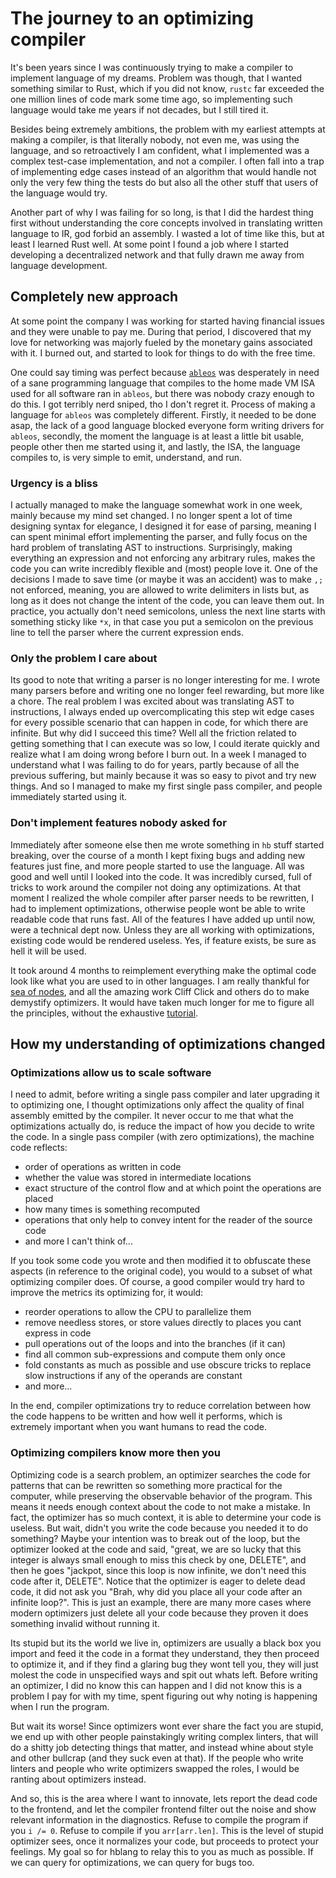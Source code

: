 # The journey to an optimizing compiler

It's been years since I was continuously trying to make a compiler to implement language of my dreams. Problem was though, that I wanted something similar to Rust, which if you did not know, `rustc` far exceeded the one million lines of code mark some time ago, so implementing such language would take me years if not decades, but I still tired it.

Besides being extremely ambitions, the problem with my earliest attempts at making a compiler, is that literally nobody, not even me, was using the language, and so retroactively I am confident, what I implemented was a complex test-case implementation, and not a compiler. I often fall into a trap of implementing edge cases instead of an algorithm that would handle not only the very few thing the tests do but also all the other stuff that users of the language would try.

Another part of why I was failing for so long, is that I did the hardest thing first without understanding the core concepts involved in translating written language to IR, god forbid an assembly. I wasted a lot of time like this, but at least I learned Rust well. At some point I found a job where I started developing a decentralized network and that fully drawn me away from language development.

## Completely new approach

At some point the company I was working for started having financial issues and they were unable to pay me. During that period, I discovered that my love for networking was majorly fueled by the monetary gains associated with it. I burned out, and started to look for things to do with the free time.

One could say timing was perfect because [`ableos`](https://git.ablecorp.us/AbleOS/ableos) was desperately in need of a sane programming language that compiles to the home made VM ISA used for all software ran in `ableos`, but there was nobody crazy enough to do this. I got terribly nerd sniped, tho I don't regret it. Process of making a language for `ableos` was completely different. Firstly, it needed to be done asap, the lack of a good language blocked everyone form writing drivers for `ableos`, secondly, the moment the language is at least a little bit usable, people other then me started using it, and lastly, the ISA, the language compiles to, is very simple to emit, understand, and run.

### Urgency is a bliss

I actually managed to make the language somewhat work in one week, mainly because my mind set changed. I no longer spent a lot of time designing syntax for elegance, I designed it for ease of parsing, meaning I can spent minimal effort implementing the parser, and fully focus on the hard problem of translating AST to instructions. Surprisingly, making everything an expression and not enforcing any arbitrary rules, makes the code you can write incredibly flexible and (most) people love it. One of the decisions I made to save time (or maybe it was an accident) was to make `,;` not enforced, meaning, you are allowed to write delimiters in lists but, as long as it does not change the intent of the code, you can leave them out. In practice, you actually don't need semicolons, unless the next line starts with something sticky like `*x`, in that case you put a semicolon on the previous line to tell the parser where the current expression ends.

### Only the problem I care about

Its good to note that writing a parser is no longer interesting for me. I wrote many parsers before and writing one no longer feel rewarding, but more like a chore. The real problem I was excited about was translating AST to instructions, I always ended up overcomplicating this step wit edge cases for every possible scenario that can happen in code, for which there are infinite. But why did I succeed this time? Well all the friction related to getting something that I can execute was so low, I could iterate quickly and realize what I am doing wrong before I burn out. In a week I managed to understand what I was failing to do for years, partly because of all the previous suffering, but mainly because it was so easy to pivot and try new things. And so I managed to make my first single pass compiler, and people immediately started using it.

### Don't implement features nobody asked for

Immediately after someone else then me wrote something in `hb` stuff started breaking, over the course of a month I kept fixing bugs and adding new features just fine, and more people started to use the language. All was good and well until I looked into the code. It was incredibly cursed, full of tricks to work around the compiler not doing any optimizations. At that moment I realized the whole compiler after parser needs to be rewritten, I had to implement optimizations, otherwise people wont be able to write readable code that runs fast. All of the features I have added up until now, were a technical dept now. Unless they are all working with optimizations, existing code would be rendered useless. Yes, if feature exists, be sure as hell it will be used.

It took around 4 months to reimplement everything make the optimal code look like what you are used to in other languages. I am really thankful for [sea of nodes](https://github.com/SeaOfNodes), and all the amazing work Cliff Click and others do to make demystify optimizers. It would have taken much longer for me to figure all the principles, without the exhaustive [tutorial](https://github.com/SeaOfNodes/Simple?tab=readme-ov-file).

## How my understanding of optimizations changed

### Optimizations allow us to scale software

I need to admit, before writing a single pass compiler and later upgrading it to optimizing one, I thought optimizations only affect the quality of final assembly emitted by the compiler. It never occur to me that what the optimizations actually do, is reduce the impact of how you decide to write the code. In a single pass compiler (with zero optimizations), the machine code reflects:

- order of operations as written in code
- whether the value was stored in intermediate locations
- exact structure of the control flow and at which point the operations are placed
- how many times is something recomputed
- operations that only help to convey intent for the reader of the source code
- and more I can't think of...

If you took some code you wrote and then modified it to obfuscate these aspects (in reference to the original code), you would to a subset of what optimizing compiler does. Of course, a good compiler would try hard to improve the metrics its optimizing for, it would:

- reorder operations to allow the CPU to parallelize them
- remove needless stores, or store values directly to places you cant express in code
- pull operations out of the loops and into the branches (if it can)
- find all common sub-expressions and compute them only once
- fold constants as much as possible and use obscure tricks to replace slow instructions if any of the operands are constant
- and more...

In the end, compiler optimizations try to reduce correlation between how the code happens to be written and how well it performs, which is extremely important when you want humans to read the code.

### Optimizing compilers know more then you

Optimizing code is a search problem, an optimizer searches the code for patterns that can be rewritten so something more practical for the computer, while preserving the observable behavior of the program. This means it needs enough context about the code to not make a mistake. In fact, the optimizer has so much context, it is able to determine your code is useless. But wait, didn't you write the code because you needed it to do something? Maybe your intention was to break out of the loop, but the optimizer looked at the code and said, "great, we are so lucky that this integer is always small enough to miss this check by one, DELETE", and then he goes "jackpot, since this loop is now infinite, we don't need this code after it, DELETE". Notice that the optimizer is eager to delete dead code, it did not ask you "Brah, why did you place all your code after an infinite loop?". This is just an example, there are many more cases where modern optimizers just delete all your code because they proven it does something invalid without running it.

Its stupid but its the world we live in, optimizers are usually a black box you import and feed it the code in a format they understand, they then proceed to optimize it, and if they find a glaring bug they wont tell you, they will just molest the code in unspecified ways and spit out whats left. Before writing an optimizer, I did no know this can happen and I did not know this is a problem I pay for with my time, spent figuring out why noting is happening when I run the program.

But wait its worse! Since optimizers wont ever share the fact you are stupid, we end up with other people painstakingly writing complex linters, that will do a shitty job detecting things that matter, and instead whine about style and other bullcrap (and they suck even at that). If the people who write linters and people who write optimizers swapped the roles, I would be ranting about optimizers instead.

And so, this is the area where I want to innovate, lets report the dead code to the frontend, and let the compiler frontend filter out the noise and show relevant information in the diagnostics. Refuse to compile the program if you `i /= 0`. Refuse to compile if you `arr[arr.len]`. This is the level of stupid optimizer sees, once it normalizes your code, but proceeds to protect your feelings. My goal so for hblang to relay this to you as much as possible. If we can query for optimizations, we can query for bugs too.
